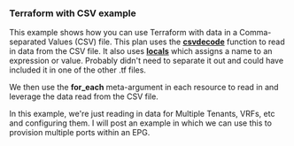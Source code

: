 ### Terraform with CSV example

This example shows how you can use Terraform with data in a Comma-separated Values (CSV) file. This plan uses the 
[**csvdecode**](https://developer.hashicorp.com/terraform/language/functions/csvdecode) function to read in data from the CSV file. It also uses [**locals**](https://developer.hashicorp.com/terraform/language/values/locals) which assigns a name to an expression or value. Probably didn't need to separate it out and could have included it in one of the other .tf files.

We then use the **for_each** meta-argument in each resource to read in and leverage the data read from the CSV file.

In this example, we're just reading in data for Multiple Tenants, VRFs, etc and configuring them. I will post an example in which we can use this to provision multiple ports within an EPG.
